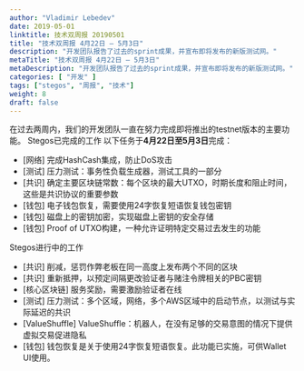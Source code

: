 ```yaml
---
author: "Vladimir Lebedev"
date: 2019-05-01
linktitle: 技术双周报 20190501
title: "技术双周报 4月22日 – 5月3日"
description: "开发团队报告了过去的sprint成果，并宣布即将发布的新版测试网。"
metaTitle: "技术双周报 4月22日 – 5月3日"
metaDescription: "开发团队报告了过去的sprint成果，并宣布即将发布的新版测试网。"
categories: [ "开发" ]
tags: ["stegos", "周报", "技术"]
weight: 8
draft: false
---
```


在过去两周内，我们的开发团队一直在努力完成即将推出的testnet版本的主要功能。
Stegos已完成的工作
以下任务于**4月22日至5月3日**完成：
- [网络] 完成HashCash集成，防止DoS攻击
- [测试] 压力测试：事务性负载生成器，测试工具的一部分
- [共识] 确定主要区块链常数：每个区块的最大UTXO，时期长度和阻止时间，这些是共识协议的重要参数
- [钱包] 电子钱包恢复，需要使用24字恢复短语恢复钱包密钥
- [钱包] 磁盘上的密钥加密，实现磁盘上密钥的安全存储
- [钱包] Proof of UTXO构建，一种允许证明特定交易过去发生的功能

Stegos进行中的工作
- [共识] 削减，惩罚作弊老板在同一高度上发布两个不同的区块
- [共识] 重新抵押，以预定间隔更改验证者与赌注令牌相关的PBC密钥
- [核心区块链] 服务奖励，需要激励验证者在线
- [测试] 压力测试：多个区域，网络，多个AWS区域中的启动节点，以测试与实际延迟的共识
- [ValueShuffle] ValueShuffle：机器人，在没有足够的交易意图的情况下提供虚拟交易促进隐私
- [钱包] 钱包恢复是关于使用24字恢复短语恢复。此功能已实施，可供Wallet UI使用。

